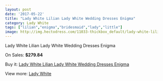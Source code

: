 ```yaml
---
layout: post
date: '2017-05-22'
title: "Lady White Lilian Lady White Wedding Dresses Enigma"
category: Lady White
tags: ["lilian","enigma","bridesmaid","lady","little"]
image: http://img.hectodress.com/11033-thickbox_default/lady-white-lilian-lady-white-wedding-dresses-enigma.jpg
---
```

Lady White Lilian Lady White Wedding Dresses Enigma

On Sales: **$279.84**
<a href="https://www.hectodress.com/lady-white/5421-lady-white-lilian-lady-white-wedding-dresses-enigma.html"><amp-img layout="responsive" width="600" height="600" src="//img.hectodress.com/11033-thickbox_default/lady-white-lilian-lady-white-wedding-dresses-enigma.jpg" alt="Lady White Lilian Lady White Wedding Dresses Enigma 0" /></a>

Buy it: [Lady White Lilian Lady White Wedding Dresses Enigma](https://www.hectodress.com/lady-white/5421-lady-white-lilian-lady-white-wedding-dresses-enigma.html "Lady White Lilian Lady White Wedding Dresses Enigma")

View more: [Lady White](https://www.hectodress.com/91-lady-white "Lady White")